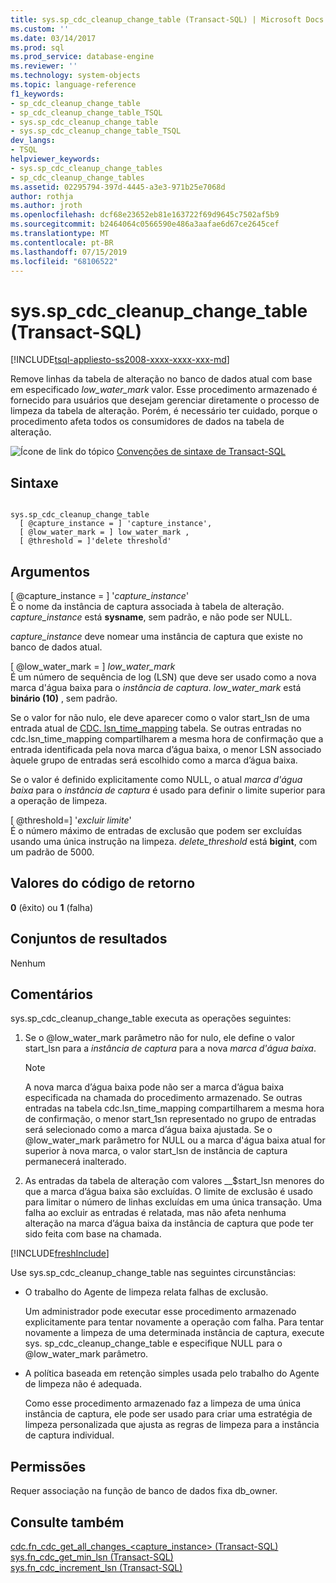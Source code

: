 ```yaml
---
title: sys.sp_cdc_cleanup_change_table (Transact-SQL) | Microsoft Docs
ms.custom: ''
ms.date: 03/14/2017
ms.prod: sql
ms.prod_service: database-engine
ms.reviewer: ''
ms.technology: system-objects
ms.topic: language-reference
f1_keywords:
- sp_cdc_cleanup_change_table
- sp_cdc_cleanup_change_table_TSQL
- sys.sp_cdc_cleanup_change_table
- sys.sp_cdc_cleanup_change_table_TSQL
dev_langs:
- TSQL
helpviewer_keywords:
- sys.sp_cdc_cleanup_change_tables
- sp_cdc_cleanup_change_tables
ms.assetid: 02295794-397d-4445-a3e3-971b25e7068d
author: rothja
ms.author: jroth
ms.openlocfilehash: dcf68e23652eb81e163722f69d9645c7502af5b9
ms.sourcegitcommit: b2464064c0566590e486a3aafae6d67ce2645cef
ms.translationtype: MT
ms.contentlocale: pt-BR
ms.lasthandoff: 07/15/2019
ms.locfileid: "68106522"
---
```

# <a name="sysspcdccleanupchangetable-transact-sql"></a>sys.sp_cdc_cleanup_change_table (Transact-SQL)
[!INCLUDE[tsql-appliesto-ss2008-xxxx-xxxx-xxx-md](../../includes/tsql-appliesto-ss2008-xxxx-xxxx-xxx-md.md)]

  Remove linhas da tabela de alteração no banco de dados atual com base em especificado *low_water_mark* valor. Esse procedimento armazenado é fornecido para usuários que desejam gerenciar diretamente o processo de limpeza da tabela de alteração. Porém, é necessário ter cuidado, porque o procedimento afeta todos os consumidores de dados na tabela de alteração.  
  
 ![Ícone de link do tópico](../../database-engine/configure-windows/media/topic-link.gif "Ícone de link do tópico") [Convenções de sintaxe de Transact-SQL](../../t-sql/language-elements/transact-sql-syntax-conventions-transact-sql.md)  
  
## <a name="syntax"></a>Sintaxe  
  
```  
  
sys.sp_cdc_cleanup_change_table   
  [ @capture_instance = ] 'capture_instance',   
  [ @low_water_mark = ] low_water_mark ,  
  [ @threshold = ]'delete threshold'  
```  
  
## <a name="arguments"></a>Argumentos  
 [ @capture_instance = ] '*capture_instance*'  
 É o nome da instância de captura associada à tabela de alteração. *capture_instance* está **sysname**, sem padrão, e não pode ser NULL.  
  
 *capture_instance* deve nomear uma instância de captura que existe no banco de dados atual.  
  
 [ @low_water_mark = ] *low_water_mark*  
 É um número de sequência de log (LSN) que deve ser usado como a nova marca d'água baixa para o *instância de captura*. *low_water_mark* está **binário (10)** , sem padrão.  
  
 Se o valor for não nulo, ele deve aparecer como o valor start_lsn de uma entrada atual de [CDC. lsn_time_mapping](../../relational-databases/system-tables/cdc-lsn-time-mapping-transact-sql.md) tabela. Se outras entradas no cdc.lsn_time_mapping compartilharem a mesma hora de confirmação que a entrada identificada pela nova marca d’água baixa, o menor LSN associado àquele grupo de entradas será escolhido como a marca d’água baixa.  
  
 Se o valor é definido explicitamente como NULL, o atual *marca d'água baixa* para o *instância de captura* é usado para definir o limite superior para a operação de limpeza.  
  
 [ @threshold=] '*excluir limite*'  
 É o número máximo de entradas de exclusão que podem ser excluídas usando uma única instrução na limpeza. *delete_threshold* está **bigint**, com um padrão de 5000.  
  
## <a name="return-code-values"></a>Valores do código de retorno  
 **0** (êxito) ou **1** (falha)  
  
## <a name="result-sets"></a>Conjuntos de resultados  
 Nenhum  
  
## <a name="remarks"></a>Comentários  
 sys.sp_cdc_cleanup_change_table executa as operações seguintes:  
  
1.  Se o @low_water_mark parâmetro não for nulo, ele define o valor start_lsn para a *instância de captura* para a nova *marca d'água baixa*.  
  
    > [!NOTE]  
    >  A nova marca d’água baixa pode não ser a marca d’água baixa especificada na chamada do procedimento armazenado. Se outras entradas na tabela cdc.lsn_time_mapping compartilharem a mesma hora de confirmação, o menor start_1sn representado no grupo de entradas será selecionado como a marca d’água baixa ajustada. Se o @low_water_mark parâmetro for NULL ou a marca d'água baixa atual for superior à nova marca, o valor start_lsn de instância de captura permanecerá inalterado.  
  
2.  As entradas da tabela de alteração com valores __$start_lsn menores do que a marca d’água baixa são excluídas. O limite de exclusão é usado para limitar o número de linhas excluídas em uma única transação. Uma falha ao excluir as entradas é relatada, mas não afeta nenhuma alteração na marca d’água baixa da instância de captura que pode ter sido feita com base na chamada.  

[!INCLUDE[freshInclude](../../includes/paragraph-content/fresh-note-steps-feedback.md)]

 Use sys.sp_cdc_cleanup_change_table nas seguintes circunstâncias:  
  
-   O trabalho do Agente de limpeza relata falhas de exclusão.  
  
     Um administrador pode executar esse procedimento armazenado explicitamente para tentar novamente a operação com falha. Para tentar novamente a limpeza de uma determinada instância de captura, execute sys. sp_cdc_cleanup_change_table e especifique NULL para o @low_water_mark parâmetro.  
  
-   A política baseada em retenção simples usada pelo trabalho do Agente de limpeza não é adequada.  
  
     Como esse procedimento armazenado faz a limpeza de uma única instância de captura, ele pode ser usado para criar uma estratégia de limpeza personalizada que ajusta as regras de limpeza para a instância de captura individual.  
  
## <a name="permissions"></a>Permissões  
 Requer associação na função de banco de dados fixa db_owner.  
  
## <a name="see-also"></a>Consulte também  
 [cdc.fn_cdc_get_all_changes_&#60;capture_instance&#62;  &#40;Transact-SQL&#41;](../../relational-databases/system-functions/cdc-fn-cdc-get-all-changes-capture-instance-transact-sql.md)   
 [sys.fn_cdc_get_min_lsn &#40;Transact-SQL&#41;](../../relational-databases/system-functions/sys-fn-cdc-get-min-lsn-transact-sql.md)   
 [sys.fn_cdc_increment_lsn &#40;Transact-SQL&#41;](../../relational-databases/system-functions/sys-fn-cdc-increment-lsn-transact-sql.md)  
  
  
